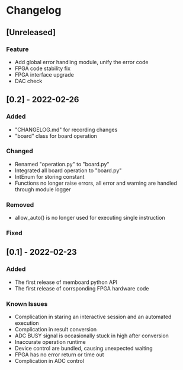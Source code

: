 # Changelog

## [Unreleased]

### Feature

- Add global error handling module, unify the error code
- FPGA code stability fix
- FPGA interface upgrade
- DAC check

## [0.2] - 2022-02-26

### Added

- "CHANGELOG.md" for recording changes
- "board" class for board operation

### Changed

- Renamed "operation.py" to "board.py"
- Integrated all board operation to "board.py"
- IntEnum for storing constant
- Functions no longer raise errors, all error and warning are handled through module logger

### Removed

- allow_auto() is no longer used for executing single instruction

### Fixed

## [0.1] - 2022-02-23

### Added

- The first release of memboard python API
- The first release of corrsponding FPGA hardware code

### Known Issues

- Complication in staring an interactive session and an automated execution
- Complication in result conversion
- ADC BUSY signal is occasionally stuck in high after conversion
- Inaccurate operation runtime
- Device control are bundled, causing unexpected waiting
- FPGA has no error return or time out
- Complication in ADC control

  